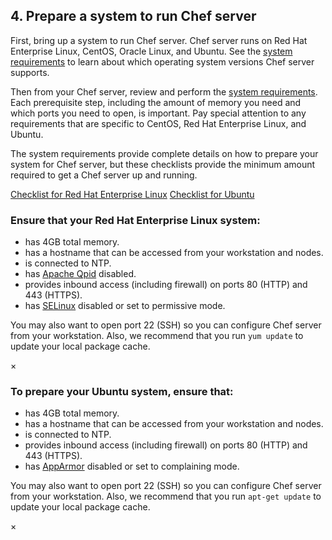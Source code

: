## 4. Prepare a system to run Chef server

First, bring up a system to run Chef server. Chef server runs on Red Hat Enterprise Linux, CentOS, Oracle Linux, and Ubuntu. See the [system requirements](https://docs.chef.io/install_server_pre.html) to learn about which operating system versions Chef server supports.

Then from your Chef server, review and perform the [system requirements](https://docs.chef.io/install_server_pre.html). Each prerequisite step, including the amount of memory you need and which ports you need to open, is important. Pay special attention to any requirements that are specific to CentOS, Red Hat Enterprise Linux, and Ubuntu.

The system requirements provide complete details on how to prepare your system for Chef server, but these checklists provide the minimum amount required to get a Chef server up and running.

<a class="help-button radius" href="#" data-reveal-id="chef-server-el-prep-help-modal">Checklist for Red Hat Enterprise Linux</a> <a class="help-button radius" href="#" data-reveal-id="chef-server-ubuntu-prep-help-modal">Checklist for Ubuntu</a>

<div id="chef-server-el-prep-help-modal" class="reveal-modal" data-reveal aria-labelledby="modalTitle" aria-hidden="true" role="dialog">
  <h3 id="modalTitle">Ensure that your Red Hat Enterprise Linux system:</h3>
  <ul>
    <li>has 4GB total memory.</li>
    <li>has a hostname that can be accessed from your workstation and nodes.</li>
    <li>is connected to NTP.</li>
    <li>has <a href="http://docs.chef.io/install_server_pre.html#apache-qpid">Apache Qpid</a> disabled.</li>
    <li>provides inbound access (including firewall) on ports 80 (HTTP) and 443 (HTTPS).</li>
    <li>has <a href="http://docs.chef.io/install_server_pre.html#selinux">SELinux</a> disabled or set to permissive mode.</li>
  </ul>
  <p>You may also want to open port 22 (SSH) so you can configure Chef server from your workstation. Also, we recommend that you run <code>yum update</code> to update your local package cache.</p>
  <a class="close-reveal-modal" aria-label="Close">&#215;</a>
</div>

<div id="chef-server-ubuntu-prep-help-modal" class="reveal-modal" data-reveal aria-labelledby="modalTitle" aria-hidden="true" role="dialog">
  <h3 id="modalTitle">To prepare your Ubuntu system, ensure that:</h3>
  <ul>
    <li>has 4GB total memory.</li>
    <li>has a hostname that can be accessed from your workstation and nodes.</li>
    <li>is connected to NTP.</li>
    <li>provides inbound access (including firewall) on ports 80 (HTTP) and 443 (HTTPS).</li>
    <li>has <a href="http://docs.chef.io/install_server_pre.html#apparmor">AppArmor</a> disabled or set to complaining mode.</li>
  </ul>
  <p>You may also want to open port 22 (SSH) so you can configure Chef server from your workstation. Also, we recommend that you run <code>apt-get update</code> to update your local package cache.</p>
  <a class="close-reveal-modal" aria-label="Close">&#215;</a>
</div>
